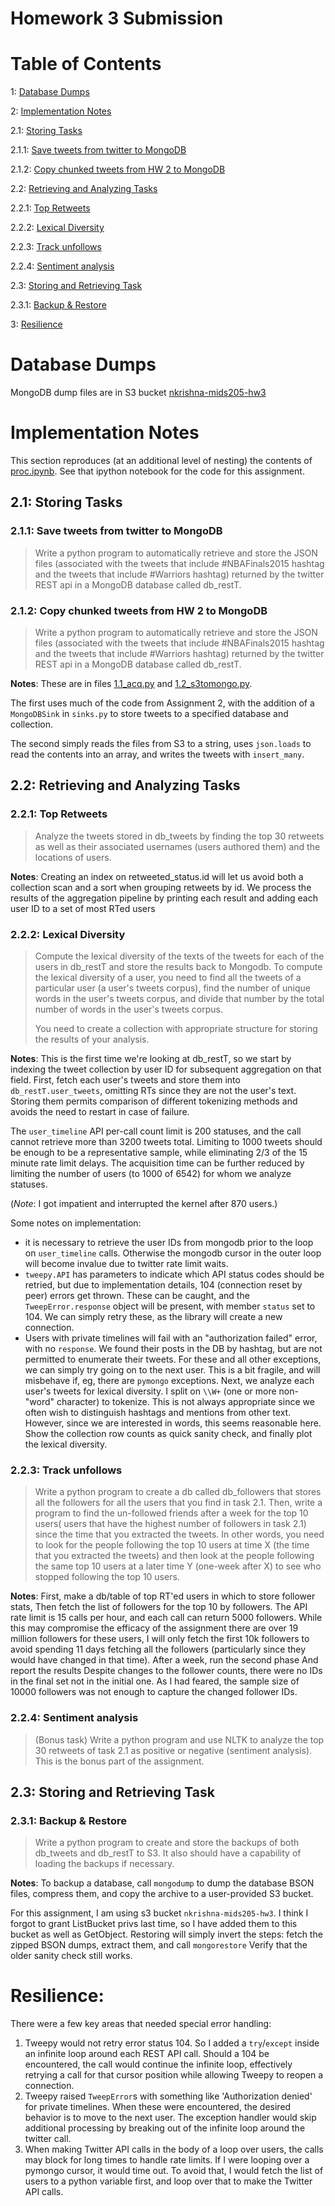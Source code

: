 # Homework 3 Submission
# Table of Contents
1: [Database Dumps](#toc_1)

2: [Implementation Notes](#toc_2)

2.1: [Storing Tasks](#toc_2.1)

2.1.1: [Save tweets from twitter to MongoDB](#toc_2.1.1)

2.1.2: [Copy chunked tweets from HW 2 to MongoDB](#toc_2.1.2)

2.2: [Retrieving and Analyzing Tasks](#toc_2.2)

2.2.1: [Top Retweets](#toc_2.2.1)

2.2.2: [Lexical Diversity](#toc_2.2.2)

2.2.3: [Track unfollows](#toc_2.2.3)

2.2.4: [Sentiment analysis](#toc_2.2.4)

2.3: [Storing and Retrieving Task](#toc_2.3)

2.3.1: [Backup & Restore](#toc_2.3.1)

3: [Resilience](#toc_3)

# Database Dumps
<a name='toc_1'></a>
MongoDB dump files are in S3 bucket [nkrishna-mids205-hw3](https://s3.amazonaws.com/nkrishna-mids205-hw3)

<a name='toc_2'></a>
# Implementation Notes
This section reproduces (at an additional level of nesting) the contents of [proc.ipynb](proc.ipynb). See that ipython notebook for the code for this assignment.

<a name='toc_2.1'></a>
## 2.1: Storing Tasks

<a name='toc_2.1.1'></a>
### 2.1.1: Save tweets from twitter to MongoDB

> Write a python program to automatically retrieve and store the JSON files (associated with the tweets that include #NBAFinals2015 hashtag and the tweets that include #Warriors hashtag) returned by the twitter REST api in a MongoDB database called db_restT. 


<a name='toc_2.1.2'></a>
### 2.1.2: Copy chunked tweets from HW 2 to MongoDB

> Write a python program to automatically retrieve and store the JSON files (associated with the tweets that include #NBAFinals2015 hashtag and the tweets that include #Warriors hashtag) returned by the twitter REST api in a MongoDB database called db_restT. 

**Notes**: These are in files [1.1_acq.py](1.1_acq.py) and [1.2_s3tomongo.py](1.2_s3tomongo.py).

The first uses much of the code from Assignment 2, with the addition of a `MongoDBSink` in `sinks.py` to store tweets to a specified database and collection.

The second simply reads the files from S3 to a string, uses `json.loads` to read the contents into an array, and writes the tweets with `insert_many`.

<a name='toc_2.2'></a>
## 2.2: Retrieving and Analyzing Tasks


<a name='toc_2.2.1'></a>
### 2.2.1: Top Retweets

> Analyze the tweets stored in db_tweets by finding the top 30 retweets as well as their associated usernames (users authored them) and the locations of users.

**Notes**: Creating an index on retweeted_status.id will let us avoid both a collection scan and a sort when grouping retweets by id.
We process the results of the aggregation pipeline by printing each result and adding each user ID to a set of most RTed users

<a name='toc_2.2.2'></a>
### 2.2.2: Lexical Diversity

> Compute the lexical diversity of the texts of the tweets for each of the users in db_restT and store the results back to Mongodb. To compute the lexical diversity of a user, you need to find all the tweets of a particular user (a user's tweets corpus), find the number of unique words in the user's tweets corpus, and divide that number by the total number of words in the user's tweets corpus.
> 
> You need to create a collection with appropriate structure for storing the results of your analysis.

**Notes**: This is the first time we're looking at db_restT, so we start by indexing the tweet collection by user ID for subsequent aggregation on that field.
First, fetch each user's tweets and store them into `db_restT.user_tweets`, omitting RTs since they are not the user's text.
Storing them permits comparison of different tokenizing methods and avoids the need to restart in case of failure.

The `user_timeline` API per-call count limit is 200 statuses, and the call cannot retrieve more than 3200 tweets total. Limiting to 1000 tweets should be enough to be a representative sample, while eliminating 2/3 of the 15 minute rate limit delays.  The acquisition time can be further reduced by limiting the number of users (to 1000 of 6542) for whom we analyze statuses.

(*Note*: I got impatient and interrupted the kernel after 870 users.)

Some notes on implementation:
* it is necessary to retrieve the user IDs from mongodb prior to the loop on `user_timeline` calls.  Otherwise the mongodb cursor in the outer loop will become invalue due to twitter rate limit waits.
* `tweepy.API` has parameters to indicate which API status codes should be retried, but due to implementation details, 104 (connection reset by peer) errors get thrown.  These can be caught, and the `TweepError.response` object will be present, with member `status` set to 104. We can simply retry these, as the library will create a new connection.
* Users with private timelines will fail with an \"authorization failed\" error, with no `response`.  We found their posts in the DB by hashtag, but are not permitted to enumerate their tweets. For these and all other exceptions, we can simply try going on to the next user.  This is a bit fragile, and will misbehave if, eg, there are `pymongo` exceptions.
Next, we analyze each user's tweets for lexical diversity.  I split on `\\W+` (one or more non-\"word\" character) to tokenize.  This is not always appropriate since we often wish to distinguish hashtags and mentions from other text.  However, since we are interested in words, this seems reasonable here.
Show the collection row counts as quick sanity check, and finally plot the lexical diversity.

<a name='toc_2.2.3'></a>
### 2.2.3: Track unfollows

> Write a python program to create a db called db_followers that stores all the followers for all the users that you find in task 2.1. Then, write a program to find the un-followed friends after a week for the top 10 users( users that have the highest number of followers in task 2.1) since the time that you extracted the tweets. In other words, you need to look for the people following the top 10 users at time X (the time that you extracted the tweets) and then look at the people following the same top 10 users at a later time Y (one-week after X) to see who stopped following the top 10 users.

**Notes**: First, make a db/table of top RT'ed users in which to store follower stats,
Then fetch the list of followers for the top 10 by followers.
The API rate limit is 15 calls per hour, and each call can return 5000 followers.  While this may compromise the efficacy of the assignment there are over 19 million followers for these users, I will only fetch the first 10k followers to avoid spending 11 days fetching all the followers (particularly since they would have changed in that time).
After a week, run the second phase
And report the results
Despite changes to the follower counts, there were no IDs in the final set not in the initial one.  As I had feared, the sample size of 10000 followers was not enough to capture the changed follower IDs.

<a name='toc_2.2.4'></a>
### 2.2.4: Sentiment analysis

> (Bonus task) Write a python program and use NLTK to analyze the top 30 retweets of task 2.1 as positive or negative (sentiment analysis). This is the bonus part of the assignment.

<a name='toc_2.3'></a>
## 2.3: Storing and Retrieving Task

<a name='toc_2.3.1'></a>
### 2.3.1: Backup & Restore

> Write a python program to create and store the backups of both db_tweets and db_restT to S3. It also should have a capability of loading the backups if necessary.

**Notes**: To backup a database, call `mongodump` to dump the database BSON files, compress them, and copy the archive to a user-provided S3 bucket.

For this assignment, I am using s3 bucket `nkrishna-mids205-hw3`.  I think I forgot to grant ListBucket privs last time, so I have added them to this bucket as well as GetObject.
Restoring will simply invert the steps: fetch the zipped BSON dumps, extract them, and call `mongorestore`
Verify that the older sanity check still works.

# Resilience:
There were a few key areas that needed special error handling:
1. Tweepy would not retry error status 104.  So I added a `try`/`except` inside an infinite loop around each REST API call.  Should a 104 be encountered, the call would continue the infinite loop, effectively retrying a call for that cursor position while allowing Tweepy to reopen a connection.
2. Tweepy raised `TweepError`s with something like 'Authorization denied' for private timelines.  When these were encountered, the desired behavior is to move to the next user.  The exception handler would skip additional processing by breaking out of the infinite loop around the twitter call.
3. When making Twitter API calls in the body of a loop over users, the calls may block for long times to handle rate limits.  If I were looping over a pymongo cursor, it would time out.  To avoid that, I would fetch the list of users to a python variable first, and loop over that to make the Twitter API calls.
